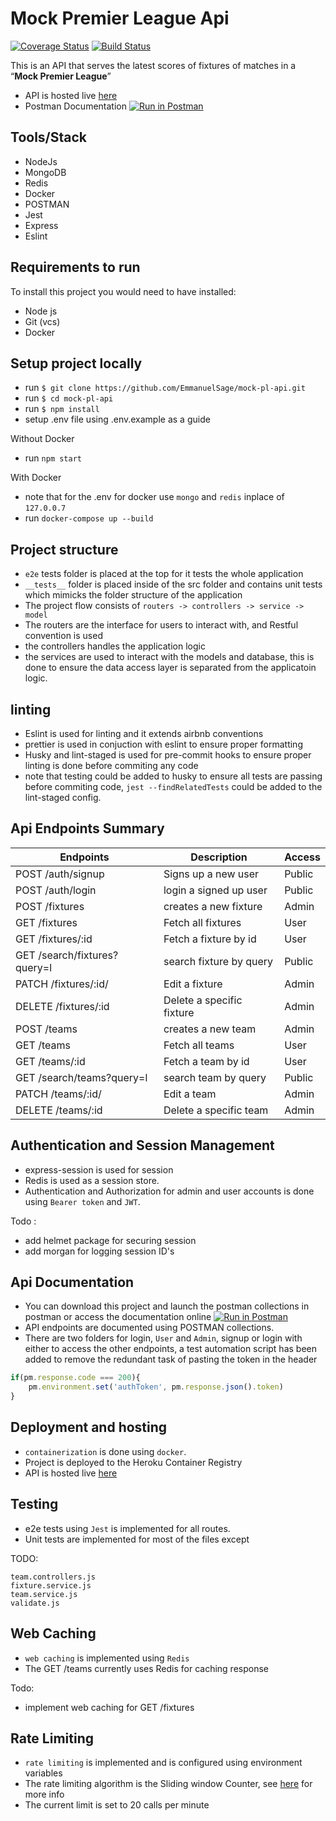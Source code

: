 # Mock Premier League Api

[![Coverage Status](https://coveralls.io/repos/github/EmmanuelSage/mock-pl-api/badge.svg?branch=develop)](https://coveralls.io/github/EmmanuelSage/mock-pl-api?branch=develop)
[![Build Status](https://travis-ci.org/EmmanuelSage/mock-pl-api.svg?branch=develop)](https://travis-ci.org/EmmanuelSage/mock-pl-api)


This is an API that serves the latest scores of fixtures of matches in a “**Mock Premier League**”

- API is hosted live [here](https://polar-stream-67525.herokuapp.com/)
- Postman Documentation [![Run in Postman](https://run.pstmn.io/button.svg)](https://app.getpostman.com/run-collection/669890f66febf1dd1803#?env%5BMock-pl-api-PROD%5D=W3sia2V5IjoidXJsIiwidmFsdWUiOiJodHRwczovL3BvbGFyLXN0cmVhbS02NzUyNS5oZXJva3VhcHAuY29tIiwiZW5hYmxlZCI6dHJ1ZX0seyJrZXkiOiJhdXRoVG9rZW4iLCJ2YWx1ZSI6IiIsImVuYWJsZWQiOnRydWV9XQ==)


## Tools/Stack

- NodeJs
- MongoDB
- Redis
- Docker
- POSTMAN
- Jest
- Express
- Eslint

## Requirements to run

To install this project you would need to have installed:
* Node js
* Git (vcs)
* Docker

## Setup project locally

- run `$ git clone https://github.com/EmmanuelSage/mock-pl-api.git`
- run `$ cd mock-pl-api`
- run `$ npm install`
- setup .env file using .env.example as a guide

Without Docker

- run `npm start`

With Docker 
- note that for the .env for docker use `mongo` and `redis` inplace of `127.0.0.7`
- run `docker-compose up --build`


## Project structure

- `e2e` tests folder is placed at the top for it tests the whole application
- `__tests__` folder is placed inside of the src folder and contains unit tests
which mimicks the folder structure of the application
- The project flow consists of `routers -> controllers -> service -> model`
- The routers are the interface for users to interact with, and Restful convention is used
- the controllers handles the application logic
- the services are used to interact with the models and database, this is done to ensure 
the data access layer is separated from the applicatoin logic.

## linting

- Eslint is used for linting and it extends airbnb conventions
- prettier is used in conjuction with eslint to ensure proper formatting
- Husky and lint-staged is used for pre-commit hooks to ensure proper linting is done
before commiting any code
- note that testing could be added to husky to ensure all tests are passing
before commiting code, `jest --findRelatedTests` could be added to the lint-staged config.


## Api Endpoints Summary

| Endpoints                             | Description                  | Access
| ------------------------------------- | -----------------------------|-----------|
| POST /auth/signup                     | Signs up a new user          | Public    |
| POST /auth/login                      | login a signed up user       | Public    |
| POST /fixtures                        | creates a new fixture        | Admin     |
| GET /fixtures                         | Fetch all fixtures           | User      |
| GET /fixtures/:id                     | Fetch a fixture by id        | User      |
| GET /search/fixtures?query=l          | search fixture by query      | Public    |
| PATCH /fixtures/:id/                  | Edit a fixture               | Admin     |
| DELETE /fixtures/:id                  | Delete a specific fixture    | Admin     |
| POST /teams                           | creates a new team           | Admin     |
| GET /teams                            | Fetch all teams              | User      |
| GET /teams/:id                        | Fetch a team by id           | User      |
| GET /search/teams?query=l             | search team by query         | Public    |
| PATCH /teams/:id/                     | Edit a team                  | Admin     |
| DELETE /teams/:id                     | Delete a specific team       | Admin     |


## Authentication and Session Management
- express-session is used for session
- Redis is used as a session store.
- Authentication and Authorization for admin and user accounts is done using `Bearer token` and `JWT`.

Todo : 
- add helmet package for securing session 
- add morgan for logging session ID's

## Api Documentation

- You can download this project and launch the postman collections in postman or access 
the documentation online [![Run in Postman](https://run.pstmn.io/button.svg)](https://app.getpostman.com/run-collection/669890f66febf1dd1803#?env%5BMock-pl-api-PROD%5D=W3sia2V5IjoidXJsIiwidmFsdWUiOiJodHRwczovL3BvbGFyLXN0cmVhbS02NzUyNS5oZXJva3VhcHAuY29tIiwiZW5hYmxlZCI6dHJ1ZX0seyJrZXkiOiJhdXRoVG9rZW4iLCJ2YWx1ZSI6IiIsImVuYWJsZWQiOnRydWV9XQ==)
- API endpoints are documented using POSTMAN collections.
- There are two folders for login, `User` and `Admin`, signup or login with 
either to access the other endpoints, a test automation script has been added
to remove the redundant task of pasting the token in the header

```js
if(pm.response.code === 200){
    pm.environment.set('authToken', pm.response.json().token)
}
```

## Deployment and hosting
- `containerization` is done using `docker`.
- Project is deployed to the Heroku Container Registry
- API is hosted live [here](https://polar-stream-67525.herokuapp.com/)

## Testing
- e2e tests using `Jest` is implemented for all routes.
- Unit tests are implemented for most of the files except

TODO:
```
team.controllers.js
fixture.service.js
team.service.js
validate.js
```

## Web Caching
- `web caching` is implemented using `Redis` 
- The GET /teams currently uses Redis for caching response

Todo:
- implement web caching for GET /fixtures

## Rate Limiting
- `rate limiting` is implemented and is configured using environment variables 
- The rate limiting algorithm is the Sliding window Counter,
see [here](https://dev.to/ganeshmani/designing-a-scalable-api-rate-limiter-in-node-js-application-5hg3) for more info
- The current limit is set to 20 calls per minute


